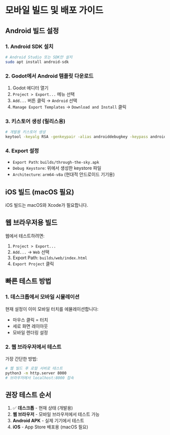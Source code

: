 # 모바일 빌드 및 배포 가이드

## Android 빌드 설정

### 1. Android SDK 설치
```bash
# Android Studio 또는 SDK만 설치
sudo apt install android-sdk
```

### 2. Godot에서 Android 템플릿 다운로드
1. Godot 에디터 열기
2. `Project > Export...` 메뉴 선택
3. `Add...` 버튼 클릭 → `Android` 선택
4. `Manage Export Templates` → `Download and Install` 클릭

### 3. 키스토어 생성 (릴리스용)
```bash
# 개발용 키스토어 생성
keytool -keyalg RSA -genkeypair -alias androiddebugkey -keypass android -keystore debug.keystore -storepass android -dname "CN=Android Debug,O=Android,C=US" -validity 9999
```

### 4. Export 설정
- `Export Path`: `builds/through-the-sky.apk`
- `Debug Keystore`: 위에서 생성한 keystore 파일
- `Architecture`: `arm64-v8a` (현대적 안드로이드 기기용)

## iOS 빌드 (macOS 필요)
iOS 빌드는 macOS와 Xcode가 필요합니다.

## 웹 브라우저용 빌드
웹에서 테스트하려면:
1. `Project > Export...`
2. `Add...` → `Web` 선택
3. Export Path: `builds/web/index.html`
4. `Export Project` 클릭

## 빠른 테스트 방법

### 1. 데스크톱에서 모바일 시뮬레이션
현재 설정이 이미 모바일 터치를 에뮬레이션합니다:
- 마우스 클릭 = 터치
- 세로 화면 레이아웃
- 모바일 렌더링 설정

### 2. 웹 브라우저에서 테스트
가장 간단한 방법:
```bash
# 웹 빌드 후 로컬 서버로 테스트
python3 -m http.server 8000
# 브라우저에서 localhost:8000 접속
```

## 권장 테스트 순서
1. ✅ **데스크톱** - 현재 상태 (개발용)
2. **웹 브라우저** - 모바일 브라우저에서 테스트 가능
3. **Android APK** - 실제 기기에서 테스트
4. **iOS** - App Store 배포용 (macOS 필요)